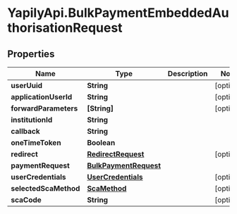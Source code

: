 # YapilyApi.BulkPaymentEmbeddedAuthorisationRequest

## Properties

Name | Type | Description | Notes
------------ | ------------- | ------------- | -------------
**userUuid** | **String** |  | [optional] 
**applicationUserId** | **String** |  | [optional] 
**forwardParameters** | **[String]** |  | [optional] 
**institutionId** | **String** |  | 
**callback** | **String** |  | 
**oneTimeToken** | **Boolean** |  | 
**redirect** | [**RedirectRequest**](RedirectRequest.md) |  | [optional] 
**paymentRequest** | [**BulkPaymentRequest**](BulkPaymentRequest.md) |  | 
**userCredentials** | [**UserCredentials**](UserCredentials.md) |  | [optional] 
**selectedScaMethod** | [**ScaMethod**](ScaMethod.md) |  | [optional] 
**scaCode** | **String** |  | [optional] 


